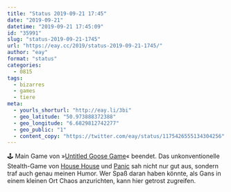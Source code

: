 ```yaml
---
title: "Status 2019-09-21 17:45"
date: "2019-09-21"
datetime: "2019-09-21 17:45:09"
id: "35991"
slug: "status-2019-09-21-1745"
url: "https://eay.cc/2019/status-2019-09-21-1745/"
author: "eay"
format: "status"
categories:
  - 0815
tags:
  - bizarres
  - games
  - tiere
meta:
  - yourls_shorturl: "http://eay.li/3bi"
  - geo_latitude: "50.973888372388"
  - geo_longitude: "6.6829812742277"
  - geo_public: "1"
  - content_copy: "https://twitter.com/eay/status/1175426555134304256"
---
```


🕹 Main Game von »[Untitled Goose Game](https://goose.game/)« beendet. Das unkonventionelle Stealth-Game von [House House](https://househou.se/) und [Panic](https://panic.com/) sah nicht nur gut aus, sondern traf auch genau meinen Humor. Wer Spaß daran haben könnte, als Gans in einem kleinen Ort Chaos anzurichten, kann hier getrost zugreifen.
